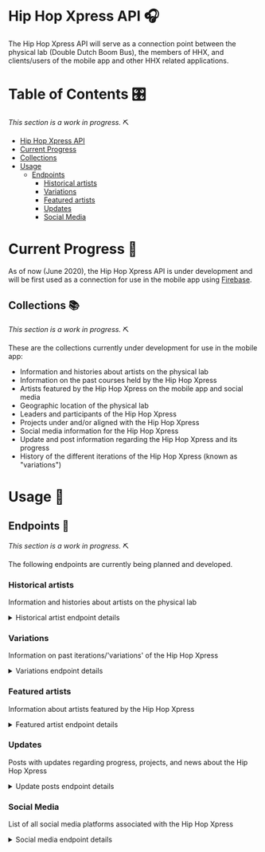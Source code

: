 # Hip Hop Xpress API :headphones:
The Hip Hop Xpress API will serve as a connection point between the physical lab (Double Dutch Boom Bus), the members of HHX, and clients/users of the mobile app and other HHX related applications.

# Table of Contents :control_knobs:
*This section is a work in progress.* :pick:
* [Hip Hop Xpress API](#hip-hop-xpress-api-headphones)
* [Current Progress](#current-progress-hammer)
* [Collections](#collections-books)
* [Usage](#usage-blue_book)
  * [Endpoints](#endpoints-electric_plug)
    * [Historical artists](#historical-artists)
    * [Variations](#variations)
    * [Featured artists](#featured-artists)
    * [Updates](#updates)
    * [Social Media](#social-media)

# Current Progress :hammer:
As of now (June 2020), the Hip Hop Xpress API is under development and will be first used as a connection for use in the mobile app using [Firebase](https://firebase.google.com/).

## Collections :books:
*This section is a work in progress.* :pick:

These are the collections currently under development for use in the mobile app:
* Information and histories about artists on the physical lab
* Information on the past courses held by the Hip Hop Xpress
* Artists featured by the Hip Hop Xpress on the mobile app and social media
* Geographic location of the physical lab
* Leaders and participants of the Hip Hop Xpress
* Projects under and/or aligned with the Hip Hop Xpress
* Social media information for the Hip Hop Xpress
* Update and post information regarding the Hip Hop Xpress and its progress
* History of the different iterations of the Hip Hop Xpress (known as "variations")

# Usage :blue_book:

## Endpoints :electric_plug:
*This section is a work in progress.* :pick:

The following endpoints are currently being planned and developed.

### **Historical artists**
Information and histories about artists on the physical lab

<details>
  <summary>Historical artist endpoint details</summary>

  Endpoint | `POST` | `GET` | `PUT` | `DELETE`
  -|-|-|-|-
  `/histories` | Create new data for historic artist | Retrieve all historic artists | Bulk update of all historic artists | Remove all historic artists
  `/histories/:id` | Error | Retrieve information of artist with given `id` | Update information of artist with `id` | Delete artist with `id`

</details>

### **Variations**
Information on past iterations/'variations' of the Hip Hop Xpress
<details>
  <summary>Variations endpoint details</summary>

  Endpoint | `POST` | `GET` | `PUT` | `DELETE`
  -|-|-|-|-
  `/variations` | Create new data for variation | Retrieve data for all variations | Bulk update of all variations | Remove all variations
  `/variations/:id` | Error | Retrieve data for variation `id` | Update info for variation `id` | Remove variation `id`
  `/variations/:id/images` | Add new images for variation `id` | Retrieve all images from variation `id` | Update all images for variation `id` | Remove images for variation `id`

</details>


### **Featured artists**
Information about artists featured by the Hip Hop Xpress

<details>
  <summary>Featured artist endpoint details</summary>
  
  Endpoint | `POST` | `GET` | `PUT` | `DELETE`
  -|-|-|-|-
  `/featured` | Create data for a featured artist | Retrieve all artists featured by the Hip Hop Xpress | Bulk update of all featured artists | Remove all featured artists
  `/featured/:id` | Error | Retrieve info of featured artist with `id` | Update information of artist with `id` | Delete artist with `id`
  `/featured/current` | Error | Retrieve info of currently featured artist | Update information of currently featured artist | Delete current artist

</details>


### **Updates**
Posts with updates regarding progress, projects, and news about the Hip Hop Xpress

<details>
  <summary>Update posts endpoint details</summary>
  
  Endpoint | `POST` | `GET` | `PUT` | `DELETE`
  -|-|-|-|-
  `/updates` | Create new update | Retrieve all updates | Bulk update of all update info | Remove all updates
  `/updates/:date` | Error | Retrieve update at specified date | Update information of update post at `date` | Remove update post at `date`

</details>


### **Social Media**
List of all social media platforms associated with the Hip Hop Xpress

<details>
  <summary>Social media endpoint details</summary>

  Endpoint | `POST` | `GET` | `PUT` | `DELETE`
  -|-|-|-|-
  `/socials` | Create new social media info | Retrieve all social media info | Bulk update of all social media info | Remove all social media info
  `/socials/:type` | Error | Retrieve social media info of `type` (ex. `"instagram"`) | Update social media info of `type` | Remove social media info of `type`
</details>